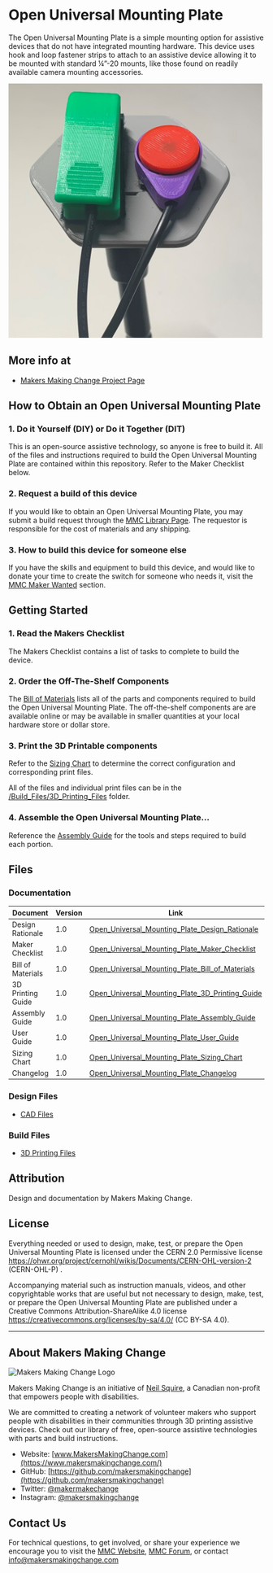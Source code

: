 #  Open Universal Mounting Plate
The Open Universal Mounting Plate is a simple mounting option for assistive devices that do not have integrated mounting hardware. This device uses hook and loop fastener strips to attach to an assistive device allowing it to be mounted with standard ¼”-20 mounts, like those found on readily available camera mounting accessories.

<img src="Photos/Open_Universal_Mounting_Plate.jpg" width="500" alt="A 3D printed hexagon mounting plate holding two assistive switches">

## More info at
- [Makers Making Change Project Page](https://makersmakingchange.com/project/open-universal-mounting-plate)


## How to Obtain an Open Universal Mounting Plate
### 1. Do it Yourself (DIY) or Do it Together (DIT)

This is an open-source assistive technology, so anyone is free to build it. All of the files and instructions required to build the Open Universal Mounting Plate are contained within this repository. Refer to the Maker Checklist below.

### 2. Request a build of this device

If you would like to obtain an Open Universal Mounting Plate, you may submit a build request through the [MMC Library Page](https://makersmakingchange.com/project/open-universal-mounting-plate/). The requestor is responsible for the cost of materials and any shipping.

### 3. How to build this device for someone else

If you have the skills and equipment to build this device, and would like to donate your time to create the switch for someone who needs it, visit the [MMC Maker Wanted](https://makersmakingchange.com/maker-wanted/) section.


## Getting Started

### 1. Read the Makers Checklist

The Makers Checklist contains a list of tasks to complete to build the device.

### 2. Order the Off-The-Shelf Components

The [Bill of Materials](/Documentation/Open_Universal_Mounting_Plate_BOM.xlsx) lists all of the parts and components required to build the Open Universal Mounting Plate. The off-the-shelf components are are available online or may be available in smaller quantities at your local hardware store or dollar store.


### 3. Print the 3D Printable components

Refer to the [Sizing Chart](/Documentation/Open_Universal_Mounting_Plate_Sizing_Chart.pdf) to determine the correct configuration and corresponding print files.

All of the files and individual print files can be in the [/Build_Files/3D_Printing_Files](/Build_Files/3D_Printing_Files/) folder.

### 4. Assemble the Open Universal Mounting Plate...

Reference the [Assembly Guide](/Documentation/Open_Universal_Mounting_Plate_Assembly_Guide.pdf) for the tools and steps required to build each portion.

## Files
### Documentation
| Document             | Version | Link |
|----------------------|---------|------|
| Design Rationale     | 1.0     | [Open_Universal_Mounting_Plate_Design_Rationale](/Documentation/Open_Universal_Mounting_Plate_Design_Rationale.pdf)     |
| Maker Checklist      | 1.0     | [Open_Universal_Mounting_Plate_Maker_Checklist](/Documentation/Open_Universal_Mounting_Plate_Maker_Checklist.pdf)     |
| Bill of Materials    | 1.0     | [Open_Universal_Mounting_Plate_Bill_of_Materials](/Documentation/Open_Universal_Mounting_Plate_BOM.xlsx)     |
| 3D Printing Guide    | 1.0     | [Open_Universal_Mounting_Plate_3D_Printing_Guide](/Documentation/Open_Universal_Mounting_Plate_3D_Printing_Guide.pdf)     |
| Assembly Guide       | 1.0     | [Open_Universal_Mounting_Plate_Assembly_Guide](/Documentation/Open_Universal_Mounting_Plate_Assembly_Guide.pdf)     |
| User Guide           | 1.0     | [Open_Universal_Mounting_Plate_User_Guide](/Documentation/Open_Universal_Mounting_Plate_User_Guide.pdf)    |
| Sizing Chart         | 1.0     | [Open_Universal_Mounting_Plate_Sizing_Chart](/Documentation/Open_Universal_Mounting_Plate_Sizing_Chart.pdf)     |
| Changelog            | 1.0     | [Open_Universal_Mounting_Plate_Changelog](/Documentation/Open_Universal_Mounting_Plate_Changelog.pdf)     |

### Design Files
- [CAD Files](/Design_Files)

### Build Files
- [3D Printing Files](/Build_Files/3D_Printing_Files)

## Attribution

Design and documentation by Makers Making Change. 

## License
Everything needed or used to design, make, test, or prepare the Open Universal Mounting Plate is licensed under the CERN 2.0 Permissive license <https://ohwr.org/project/cernohl/wikis/Documents/CERN-OHL-version-2> (CERN-OHL-P) . 

Accompanying material such as instruction manuals, videos, and other copyrightable works that are useful but not necessary to design, make, test, or prepare the Open Universal Mounting Plate are published under a Creative Commons Attribution-ShareAlike 4.0 license https://creativecommons.org/licenses/by-sa/4.0/ (CC BY-SA 4.0).

---
<!-- ABOUT MMC START -->
## About Makers Making Change
<img src="https://www.makersmakingchange.com/wp-content/uploads/logo/mmc_logo.svg" width="500" alt="Makers Making Change Logo">

Makers Making Change is an initiative of [Neil Squire](https://www.neilsquire.ca/), a Canadian non-profit that empowers people with disabilities.

We are committed to creating a network of volunteer makers who support people with disabilities in their communities through 3D printing assistive devices. Check out our library of free, open-source assistive technologies with parts and build instructions.

 - Website: [www.MakersMakingChange.com](https://www.makersmakingchange.com/)
 - GitHub: [https://github.com/makersmakingchange](https://github.com/makersmakingchange)
 - Twitter: [@makermakechange](https://twitter.com/makermakechange)
 - Instagram: [@makersmakingchange](https://www.instagram.com/makersmakingchange)



## Contact Us

For technical questions, to get involved, or share your experience we encourage you to visit the [MMC Website](https://www.makersmakingchange.com/), [MMC Forum](https://makersmakingchange.com/forum), or contact info@makersmakingchange.com
<!-- ABOUT MMC END -->
